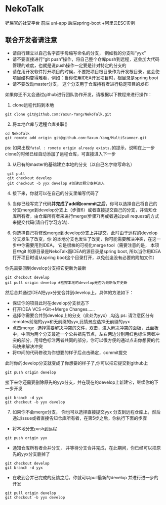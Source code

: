 # NekoTalk
铲屎官的社交平台
前端 uni-app 后端spring-boot +阿里云ESC实例

## 联合开发者请注意
- 请自行建立以自己名字首字母缩写命名的分支， 例如我的分支叫“yyx”
- 请不要直接进行“git push”操作，将自己整个仓库push到远程，这会加大代码管理的难度，也就是说push操作一定要是针对特定的分支的
- 请在用开发软件打开项目的时候，不要把项目根目录作为开发根目录，这会使项目结构变得难看，例如：当你使用IDEA开发项目时，根目录是spring boot
- 请不要改动master分支， 这个分支用于仓库持有者进行稳定项目的发布

如果你还不太会通过github进行团队协作开发，请根据以下教程来进行操作：

1.  clone远程代码到本地
```
git clone git@github.com:Yaxun-Yang/NekoTalk.git
```
2. 将本地仓库与远程仓库关联()
```
cd NekoTalk
git remote add origin git@github.com:Yaxun-Yang/MultiScanner.git
```
ps: 如果出现`fatal : romote origin already exists.`的提示，说明在上一步clone的时候已经自动添加了远程仓库，可直接进入下一步

3. 从已有的master的基础建立本地的分支（以自己名字缩写命名）
```
 git pull
 git checkout develop
 git checkout -b yyx develop #创建远程分支并进入
```
4. 接下来，你就可以在自己的分支里编写代码了

5. 当你已经写完了代码**并完成了add和commit之后**，你可以选择自己将自己的分支merge到develop分支上（步骤6）或者直接提交自己的分支，并告知仓库所有者，由仓库所有者来进行merge(步骤7)再或者通过pull request的方式来提交代码(请自行学习方法).

6. 你选择自己将修改merge到develop分支上并提交，此时由于远程的develop分支发生了改变，你 的本地分支也发生了改变，你可能需要解决冲突，在这一步中你需要用到IDEA， 它是很棒的可视化merge tool（需要注意的是， 本项目中git 的源目录是NekoTalk而IDEA的源目录是spring boot, 所以当你用IDEA打开项目时请从spring boot这个目录打开，以免创造没有必要的附加文件）

你先需要回到develop分支把它更新为最新
```
git checkout develop
git pull origin develop #检擦本地的develop是否为最新版并更新
```

然后合并通过IDEA把yyx分支合并到develop上，具体的方法如下：
- 保证你的项目此时在develop分支状态下
- 打开IDEA VCS->Git->Merge Changes……
- 选择你需要合并到develop上的分支（此处为yyx）,勾选
ps: 请注意区分有remotes前缀的yyx和无前缀的yyx,此情景应选择无前缀的yyx
- 点击merge
-选择需要解决冲突的文件，双击，进入解决冲突的面板，此面板中，中间为两个分支最近一个公共祖先节点，左右两边分别用红色标注两者冲突的部分，用绿色标注两者共同的部分，你可以很方便的通过点击你想要的代码快来解决冲突
- 将中间的代码修改为你想要的样子后点击确定，commit提交

此时你的develop分支就变成了你想要的样子了,你可以把它提交到github上
```
git push origin develop
```
接下来你还需要删除原先的yyx分支，并在现在的develop上新建它，继续你的下一步开发
```
git branch -d yyx
git checkout -b yyx develop
```

7. 如果你不会merge分支， 你也可以选择直接提交yyx 分支到远程仓库上，然后通过issue或者直接告知仓库所有者，在第5步之后，你执行下面的步骤
- 将本地分支push到远程
```
git push origin yyx
```
- 通知仓库所有者合并分支， 并等待分支合并完成，在此期间，你已经可以把原先的yyx分支删掉了
```
git checkout develop
git branch -d yyx
```
- 在收到合并已完成的反馈之后，你就可以pull最新的develop 并进行进一步的开发
```
git pull origin develop
git checkout -b yyx develop
```